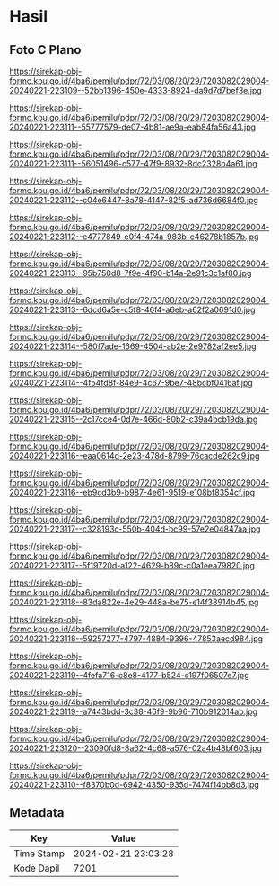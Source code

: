# Hasil

## Foto C Plano

https://sirekap-obj-formc.kpu.go.id/4ba6/pemilu/pdpr/72/03/08/20/29/7203082029004-20240221-223109--52bb1396-450e-4333-8924-da9d7d7bef3e.jpg

https://sirekap-obj-formc.kpu.go.id/4ba6/pemilu/pdpr/72/03/08/20/29/7203082029004-20240221-223111--55777579-de07-4b81-ae9a-eab84fa56a43.jpg

https://sirekap-obj-formc.kpu.go.id/4ba6/pemilu/pdpr/72/03/08/20/29/7203082029004-20240221-223111--56051496-c577-47f9-8932-8dc2328b4a61.jpg

https://sirekap-obj-formc.kpu.go.id/4ba6/pemilu/pdpr/72/03/08/20/29/7203082029004-20240221-223112--c04e6447-8a78-4147-82f5-ad736d6684f0.jpg

https://sirekap-obj-formc.kpu.go.id/4ba6/pemilu/pdpr/72/03/08/20/29/7203082029004-20240221-223112--c4777849-e0f4-474a-983b-c46278b1857b.jpg

https://sirekap-obj-formc.kpu.go.id/4ba6/pemilu/pdpr/72/03/08/20/29/7203082029004-20240221-223113--95b750d8-7f9e-4f90-b14a-2e91c3c1af80.jpg

https://sirekap-obj-formc.kpu.go.id/4ba6/pemilu/pdpr/72/03/08/20/29/7203082029004-20240221-223113--6dcd6a5e-c5f8-46f4-a6eb-a62f2a0691d0.jpg

https://sirekap-obj-formc.kpu.go.id/4ba6/pemilu/pdpr/72/03/08/20/29/7203082029004-20240221-223114--580f7ade-1669-4504-ab2e-2e9782af2ee5.jpg

https://sirekap-obj-formc.kpu.go.id/4ba6/pemilu/pdpr/72/03/08/20/29/7203082029004-20240221-223114--4f54fd8f-84e9-4c67-9be7-48bcbf0416af.jpg

https://sirekap-obj-formc.kpu.go.id/4ba6/pemilu/pdpr/72/03/08/20/29/7203082029004-20240221-223115--2c17cce4-0d7e-466d-80b2-c39a4bcb19da.jpg

https://sirekap-obj-formc.kpu.go.id/4ba6/pemilu/pdpr/72/03/08/20/29/7203082029004-20240221-223116--eaa0614d-2e23-478d-8799-76cacde262c9.jpg

https://sirekap-obj-formc.kpu.go.id/4ba6/pemilu/pdpr/72/03/08/20/29/7203082029004-20240221-223116--eb9cd3b9-b987-4e61-9519-e108bf8354cf.jpg

https://sirekap-obj-formc.kpu.go.id/4ba6/pemilu/pdpr/72/03/08/20/29/7203082029004-20240221-223117--c328193c-550b-404d-bc99-57e2e04847aa.jpg

https://sirekap-obj-formc.kpu.go.id/4ba6/pemilu/pdpr/72/03/08/20/29/7203082029004-20240221-223117--5f19720d-a122-4629-b89c-c0a1eea79820.jpg

https://sirekap-obj-formc.kpu.go.id/4ba6/pemilu/pdpr/72/03/08/20/29/7203082029004-20240221-223118--83da822e-4e29-448a-be75-e14f38914b45.jpg

https://sirekap-obj-formc.kpu.go.id/4ba6/pemilu/pdpr/72/03/08/20/29/7203082029004-20240221-223118--59257277-4797-4884-9396-47853aecd984.jpg

https://sirekap-obj-formc.kpu.go.id/4ba6/pemilu/pdpr/72/03/08/20/29/7203082029004-20240221-223119--4fefa716-c8e8-4177-b524-c197f06507e7.jpg

https://sirekap-obj-formc.kpu.go.id/4ba6/pemilu/pdpr/72/03/08/20/29/7203082029004-20240221-223119--a7443bdd-3c38-46f9-9b96-710b912014ab.jpg

https://sirekap-obj-formc.kpu.go.id/4ba6/pemilu/pdpr/72/03/08/20/29/7203082029004-20240221-223120--23090fd8-8a62-4c68-a576-02a4b48bf603.jpg

https://sirekap-obj-formc.kpu.go.id/4ba6/pemilu/pdpr/72/03/08/20/29/7203082029004-20240221-223110--f8370b0d-6942-4350-935d-7474f14bb8d3.jpg


## Metadata

| Key        | Value               |
| ---------- | ------------------- |
| Time Stamp | 2024-02-21 23:03:28 |
| Kode Dapil | 7201                |



